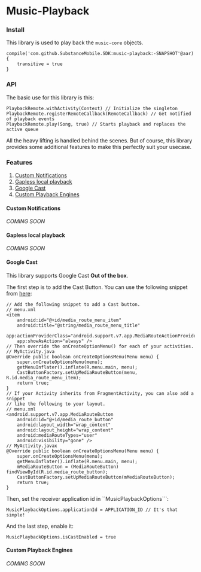 # Music-Playback
### Install
This library is used to play back the ```music-core``` objects.
```
compile('com.github.SubstanceMobile.SDK:music-playback:-SNAPSHOT'@aar){
    transitive = true
}
```

### API
The basic use for this library is this:
```
PlaybackRemote.withActivity(Context) // Initialize the singleton
PlaybackRemote.registerRemoteCallback(RemoteCallback) // Get notified of playback events
PlaybackRemote.play(Song, true) // Starts playback and replaces the active queue
```
All the heavy lifting is handled behind the scenes. But of course, this library provides some additional features to make this perfectly suit your usecase.

### Features

1. [Custom Notifications](https://github.com/SubstanceMobile/SDK/music-playback#custom-notifications)
2. [Gapless local playback](https://github.com/SubstanceMobile/SDK/music-playback#custom-notifications)
3. [Google Cast](https://github.com/SubstanceMobile/SDK/music-playback#custom-notifications)
4. [Custom Playback Engines](https://github.com/SubstanceMobile/SDK/music-playback#custom-notifications)

#### Custom Notifications

_COMING SOON_

#### Gapless local playback

_COMING SOON_

#### Google Cast

This library supports Google Cast **Out of the box**.

The first step is to add the Cast Button. You can use the following snippet from [here](https://developers.google.com/cast/docs/android_sender_integrate#add_a_cast_button):

```
// Add the following snippet to add a Cast button.
// menu.xml
<item
    android:id="@+id/media_route_menu_item"
    android:title="@string/media_route_menu_title"
    app:actionProviderClass="android.support.v7.app.MediaRouteActionProvider"
    app:showAsAction="always" />
// Then override the onCreateOptionMenu() for each of your activities.
// MyActivity.java
@Override public boolean onCreateOptionsMenu(Menu menu) {
    super.onCreateOptionsMenu(menu);
    getMenuInflater().inflate(R.menu.main, menu);
    CastButtonFactory.setUpMediaRouteButton(menu, R.id.media_route_menu_item);
    return true;
}
// If your Activity inherits from FragmentActivity, you can also add a snippet
// like the following to your layout.
// menu.xml
<android.support.v7.app.MediaRouteButton
    android:id="@+id/media_route_button"
    android:layout_width="wrap_content"
    android:layout_height="wrap_content"
    android:mediaRouteTypes="user"
    android:visibility="gone" />
// MyActivity.javax
@Override public boolean onCreateOptionsMenu(Menu menu) {
    super.onCreateOptionsMenu(menu);
    getMenuInflater().inflate(R.menu.main, menu);
    mMediaRouteButton = (MediaRouteButton) findViewById(R.id.media_route_button);
    CastButtonFactory.setUpMediaRouteButton(mMediaRouteButton);
    return true;
}
```

Then, set the receiver application id in ``MusicPlaybackOptions```:

```MusicPlaybackOptions.applicationId = APPLICATION_ID // It's that simple!```


And the last step, enable it:

```MusicPlaybackOptions.isCastEnabled = true```

#### Custom Playback Engines

_COMING SOON_